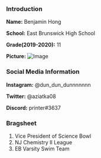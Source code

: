 ### Introduction

**Name:** Benjamin Hong

**School:** East Brunswick High School

**Grade(2019-2020):** 11

**Picture:**
![Image](https://user-images.githubusercontent.com/65523909/82566577-1f1b7600-9b4a-11ea-9834-7e29bd55f1fe.png)

### Social Media Information

**Instagram:** @dun_dun_dunnnnnnn

**Twitter:** @aziatka08

**Discord:** printer#3637

### Bragsheet
  1. Vice President of Science Bowl
  2. NJ Chemistry II League
  3. EB Varsity Swim Team

